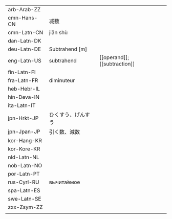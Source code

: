 | | | |
|-|-|-|
| arb-Arab-ZZ |  |  |
| cmn-Hans-CN | 减数 |  |
| cmn-Latn-CN | jiǎn shù |  |
| dan-Latn-DK |  |  |
| deu-Latn-DE | Subtrahend [m] |  |
| eng-Latn-US | subtrahend | [[operand]]; [[subtraction]] |
| fin-Latn-FI |  |  |
| fra-Latn-FR | diminuteur |  |
| heb-Hebr-IL |  |  |
| hin-Deva-IN |  |  |
| ita-Latn-IT |  |  |
| jpn-Hrkt-JP | ひくすう、げんす​う |  |
| jpn-Jpan-JP | 引く数、減数 |  |
| kor-Hang-KR |  |  |
| kor-Kore-KR |  |  |
| nld-Latn-NL |  |  |
| nob-Latn-NO |  |  |
| por-Latn-PT |  |  |
| rus-Cyrl-RU | вычита́емое |  |
| spa-Latn-ES |  |  |
| swe-Latn-SE |  |  |
| zxx-Zsym-ZZ |  |  |
|  |  |  |
